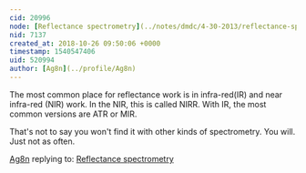 ```yaml
---
cid: 20996
node: [Reflectance spectrometry](../notes/dmdc/4-30-2013/reflectance-spectrometry)
nid: 7137
created_at: 2018-10-26 09:50:06 +0000
timestamp: 1540547406
uid: 520994
author: [Ag8n](../profile/Ag8n)
---
```


The most common place for reflectance work is in infra-red(IR) and near infra-red (NIR) work.  In the NIR, this is called NIRR.  With IR, the most common  versions are ATR or MIR.  

That's not to say you won't find it with other kinds of spectrometry.  You will.  Just not as often.

[Ag8n](../profile/Ag8n) replying to: [Reflectance spectrometry](../notes/dmdc/4-30-2013/reflectance-spectrometry)

